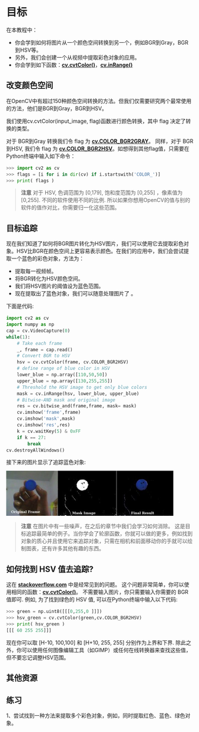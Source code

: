 # 目标

在本教程中：

* 你会学到如何将图片从一个颜色空间转换到另一个，例如BGR到Gray，BGR到HSV等。
* 另外，我们会创建一个从视频中提取彩色对象的应用。
* 你会学到如下函数：**[cv.cvtColor()](https://docs.opencv.org/4.0.0/d8/d01/group__imgproc__color__conversions.html#ga397ae87e1288a81d2363b61574eb8cab )**，**[cv.inRange()](https://docs.opencv.org/4.0.0/d2/de8/group__core__array.html#ga48af0ab51e36436c5d04340e036ce981 "Video writer class. ")**

## 改变颜色空间

在OpenCV中有超过150种颜色空间转换的方法。但我们仅需要研究两个最常使用的方法，他们是BGR到Gray，BGR到HSV。

我们使用cv.cvtColor(input_image, flag)函数进行颜色转换，其中 flag 决定了转换的类型。 

对于 BGR到Gray 转换我们令 flag 为 **[cv.COLOR_BGR2GRAY](https://docs.opencv.org/4.0.0/d8/d01/group__imgproc__color__conversions.html#gga4e0972be5de079fed4e3a10e24ef5ef0a353a4b8db9040165db4dacb5bcefb6ea)**。 同样，对于 BGR到HSV, 我们令 flag 为 **[cv.COLOR_BGR2HSV](https://docs.opencv.org/4.0.0/d8/d01/group__imgproc__color__conversions.html#gga4e0972be5de079fed4e3a10e24ef5ef0aa4a7f0ecf2e94150699e48c79139ee12)**。如想得到其他flag值，只需要在Python终端中输入如下命令：

```python
>>> import cv2 as cv
>>> flags = [i for i in dir(cv) if i.startswith('COLOR_')]
>>> print( flags )
```

> **注意**
> 对于 HSV,  色调范围为 [0,179], 饱和度范围为 [0,255] ，像素值为 [0,255]. 不同的软件使用不同的比例. 所以如果你想用OpenCV的值与别的软件的值作对比，你需要归一化这些范围。

## 目标追踪

现在我们知道了如何将BGR图片转化为HSV图片，我们可以使用它去提取彩色对象。HSV比BGR在颜色空间上更容易表示颜色。在我们的应用中，我们会尝试提取一个蓝色的彩色对象，方法为：

* 提取每一视频帧。
* 将BGR转化为HSV颜色空间。
* 我们将HSV图片的阈值设为蓝色范围。
* 现在提取出了蓝色对象，我们可以随意处理图片了
。

下面是代码:

```python
import cv2 as cv
import numpy as np
cap = cv.VideoCapture(0)
while(1):
    # Take each frame
    _, frame = cap.read()
    # Convert BGR to HSV
    hsv = cv.cvtColor(frame, cv.COLOR_BGR2HSV)
    # define range of blue color in HSV
    lower_blue = np.array([110,50,50])
    upper_blue = np.array([130,255,255])
    # Threshold the HSV image to get only blue colors
    mask = cv.inRange(hsv, lower_blue, upper_blue)
    # Bitwise-AND mask and original image
    res = cv.bitwise_and(frame,frame, mask= mask)
    cv.imshow('frame',frame)
    cv.imshow('mask',mask)
    cv.imshow('res',res)
    k = cv.waitKey(5) & 0xFF
    if k == 27:
        break
cv.destroyAllWindows()
```

接下来的图片显示了追踪蓝色对象:

![图片](./img/frame.jpg)

> **注意**
> 在图片中有一些噪声，在之后的章节中我们会学习如何消除。
> 这是目标追踪最简单的例子。当你学会了轮廓函数，你就可以做的更多，例如找到对象的质心并且使用它来追踪对象，只需在相机和前面移动你的手就可以绘制图表，还有许多其他有趣的东西。

## 如何找到 HSV 值去追踪?

这在 **[stackoverflow.com](http://www.stackoverflow.com/)** 中是经常见到的问题。 这个问题非常简单，你可以使用相同的函数：**[cv.cvtColor()](https://docs.opencv.org/4.0.0/d8/d01/group__imgproc__color__conversions.html#ga397ae87e1288a81d2363b61574eb8cab )**。 不需要输入图片，你只需要输入你需要的 BGR 值即可. 例如, 为了找到绿色的 HSV 值, 可以在Python终端中输入以下代码:

```python
>>> green = np.uint8([[[0,255,0 ]]])
>>> hsv_green = cv.cvtColor(green,cv.COLOR_BGR2HSV)
>>> print( hsv_green )
[[[ 60 255 255]]]
```

现在你可以取 [H-10, 100,100] 和 [H+10, 255, 255] 分别作为上界和下界. 除此之外，你可以使用任何图像编辑工具（如GIMP）或任何在线转换器来查找这些值，但不要忘记调整HSV范围。

## 其他资源

## 练习

1、尝试找到一种方法来提取多个彩色对象，例如，同时提取红色、蓝色、绿色对象。
